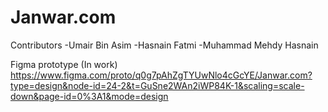 # Janwar.com
Contributors
-Umair Bin Asim
-Hasnain Fatmi
-Muhammad Mehdy Hasnain

Figma prototype (In work)
https://www.figma.com/proto/q0g7pAhZgTYUwNlo4cGcYE/Janwar.com?type=design&node-id=24-2&t=GuSne2WAn2iWP84K-1&scaling=scale-down&page-id=0%3A1&mode=design
